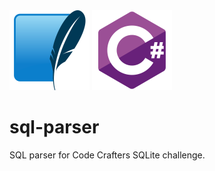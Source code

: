 <div>
<img src="https://github.com/devicons/devicon/blob/master/icons/sqlite/sqlite-original.svg" title="sqlite-logo" alt="sqlite-logo" height="128" />
<img src="https://github.com/devicons/devicon/blob/master/icons/csharp/csharp-original.svg" title="csharp-logo" alt="csharp-logo" height="128" />


# sql-parser
SQL parser for Code Crafters SQLite challenge.
</div>
